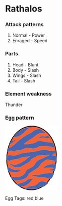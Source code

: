 # Rathalos

### Attack patterns
1. Normal - Power
2. Enraged - Speed

### Parts
1. Head - Blunt
2. Body - Slash
3. Wings - Slash
4. Tail - Slash

### Element weakness
Thunder 

### Egg pattern
![image info](../assets/rathalos.png)

Egg Tags: red,blue